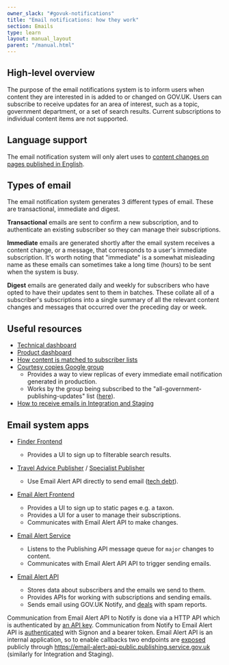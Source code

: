 ```yaml
---
owner_slack: "#govuk-notifications"
title: "Email notifications: how they work"
section: Emails
type: learn
layout: manual_layout
parent: "/manual.html"
---
```


## High-level overview

The purpose of the email notifications system is to inform users when content they are interested in is added to or changed on GOV.UK. Users can subscribe to receive updates for an area of interest, such as a topic, government department, or a set of search results. Current subscriptions to individual content items are not supported.

## Language support

The email notification system will only alert uses to [content changes on pages published in English][email-alert-service-code-link].

## Types of email

The email notification system generates 3 different types of email. These are transactional, immediate and digest.

**Transactional** emails are sent to confirm a new subscription, and to authenticate an existing subscriber so they can manage their subscriptions.

**Immediate** emails are generated shortly after the email system receives a content change, or a message, that corresponds to a user's immediate subscription. It's worth noting that "immediate" is a somewhat misleading name as these emails can sometimes take a long time (hours) to be sent when the system is busy.

**Digest** emails are generated daily and weekly for subscribers who have opted to have their updates sent to them in batches. These collate all of a subscriber's subscriptions into a single summary of all the relevant content changes and messages that occurred over the preceding day or week.

## Useful resources

- [Technical dashboard][email-alert-api-technical]
- [Product dashboard][email-alert-api-product]
- [How content is matched to subscriber lists][email-alert-api-matching]
- [Courtesy copies Google group][google-group]
  - Provides a way to view replicas of every immediate email notification generated in production.
  - Works by the group being subscribed to the "all-government-publishing-updates" list ([here][courtesy-subscription-page]).
- [How to receive emails in Integration and Staging][receiving-integration-staging-email]

## Email system apps

- [Finder Frontend][finder-frontend-email]
  - Provides a UI to sign up to filterable search results.

- [Travel Advice Publisher] / [Specialist Publisher]
  - Use Email Alert API directly to send email ([tech debt][travel-specialist-tech-debt]).

- [Email Alert Frontend][email-frontend-readme]
  - Provides a UI to sign up to static pages e.g. a taxon.
  - Provides a UI for a user to manage their subscriptions.
  - Communicates with Email Alert API to make changes.

- [Email Alert Service][email-service-readme]
  - Listens to the Publishing API message queue for `major` changes to content.
  - Communicates with Email Alert API API to trigger sending emails.

- [Email Alert API][email-api-readme]
  - Stores data about subscribers and the emails we send to them.
  - Provides APIs for working with subscriptions and sending emails.
  - Sends email using GOV.UK Notify, and [deals][email-spam-report] with spam reports.

Communication from Email Alert API to Notify is done via a HTTP API which is authenticated by [an API key][notify-api-key]. Communication from Notify to Email Alert API is [authenticated][email-spam-auth] with Signon and a bearer token.  Email Alert API is an internal application, so to enable callbacks two endpoints are [exposed][email-spam-public] publicly through <https://email-alert-api-public.publishing.service.gov.uk> (similarly for Integration and Staging).

[email-alert-service-code-link]: https://github.com/alphagov/email-alert-service/blob/main/email_alert_service/models/major_change_message_processor.rb#L23-L26
[finder-frontend-email]: https://github.com/alphagov/finder-frontend/blob/main/app/controllers/email_alert_subscriptions_controller.rb
[email-frontend-readme]: https://github.com/alphagov/email-alert-frontend
[Specialist Publisher]: /repos/specialist-publisher.html
[Travel Advice Publisher]: /repos/travel-advice-publisher.html
[travel-specialist-tech-debt]: https://trello.com/c/tWIZfxfc/94-travel-advice-publisher-and-specialist-publisher-talk-directly-to-email-alert-api
[email-alert-api-technical]: https://grafana.production.govuk.digital/dashboard/file/email_alert_api_technical.json
[email-alert-api-product]: https://grafana.production.govuk.digital/dashboard/file/email_alert_api_product.json
[email-alert-api-matching]: https://github.com/alphagov/email-alert-api/blob/main/docs/matching-content-to-subscriber-lists.md
[receiving-integration-staging-email]: /repos/email-alert-api/receiving-emails-from-email-alert-api-in-integration-and-staging.html
[google-group]: https://groups.google.com/a/digital.cabinet-office.gov.uk/forum/#!forum/govuk-email-courtesy-copies
[courtesy-subscription-page]: https://www.gov.uk/search/all/email-signup
[email-spam-report]: https://github.com/alphagov/email-alert-api/blob/main/app/controllers/spam_reports_controller.rb
[notify-api-key]: https://github.com/alphagov/email-alert-api/blob/05c99c4ed95f71dbca1d423dd3d5d438b93d6437/config/secrets.yml#L40
[email-spam-auth]: https://signon.publishing.service.gov.uk/api_users/14020/edit
[email-spam-public]: https://github.com/alphagov/govuk-aws/commit/442bd30c46f8c242a7df05a8c27a79855b5698fb#diff-069b7aaa2455edca6b507407de527eba4e4374d04b01584889519b6c5d6a4290R822
[message-adr]: https://github.com/alphagov/email-alert-api/blob/main/docs/adr/adr-004-message-concept.md
[brexit-checker]: https://github.com/alphagov/finder-frontend/tree/main/app/lib/brexit_checker
[email-service-readme]: https://github.com/alphagov/email-alert-service
[email-api-readme]: https://github.com/alphagov/email-alert-api
